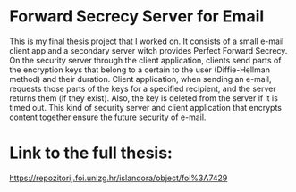 # Forward Secrecy Server for Email
This is my final thesis project that I worked on. It consists of a small e-mail client app and a secondary server witch provides Perfect Forward Secrecy. On the security server through the client application, clients send parts of the encryption keys that belong to a certain to the user (Diffie-Hellman method) and their duration. Client application, when sending an e-mail, requests those parts of the keys for a specified recipient, and the server returns them (if they exist). Also, the key is deleted from the server if it is timed out. This kind of security server and client application that encrypts content together ensure the future security of e-mail.

# Link to the full thesis: 
https://repozitorij.foi.unizg.hr/islandora/object/foi%3A7429
